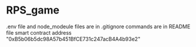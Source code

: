 # RPS_game
.env file and node_modeule files are in .gitignore
commands are in README file
smart contract address "0xB5b06b5dc98A57b451BfCE731c247acB4A4b93e2"
